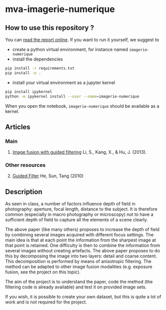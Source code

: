 # mva-imagerie-numerique

## How to use this repository ?

You can [read the report online](https://gbelouze.github.io/mva-imagerie-numerique/). If you want to run it yourself, we suggest to
- create a python virtual environment, for instance named `imagerie-numerique`
- install the dependencies
```bash
pip install -r requirements.txt
pip install -e .
```
- install your virtual environment as a jupyter kernel
```bash
pip install ipykernel
python -m ipykernel install --user --name=imagerie-numerique
```
When you open the notebook, `imagerie-numerique` should be available as a kernel.

## Articles

### Main

1. [Image fusion with guided filtering](https://perso.telecom-paristech.fr/gousseau/MVA/Projets2021/FocusFusion/fusion.pdf) Li, S., Kang, X., & Hu, J. (2013).

### Other resources

2. [Guided Filter](http://kaiminghe.com/publications/eccv10guidedfilter.pdf) He, Sun, Tang (2010)

## Description

As seen in class, a number of factors influence depth of field in photography: aperture, focal length, distance to the subject. It is therefore common (especially in macro photography or microscopy) not to have a sufficient depth of field to capture all the elements of a scene clearly.

The above paper (like many others) proposes to increase the depth of field by combining several images acquired with different focus settings. The main idea is that at each point the information from the sharpest image at that point is retained. One difficulty is then to combine the information from several images without creating artefacts. The above paper proposes to do this by decomposing the image into two layers: detail and coarse content. This decomposition is performed by means of anisotropic filtering. The method can be adapted to other image fusion modalities (e.g. exposure fusion, see the project on this topic).

The aim of the project is to understand the paper, code the method (the filtering code is already available) and test it on provided image sets.

If you wish, it is possible to create your own dataset, but this is quite a lot of work and is not required for the project.
